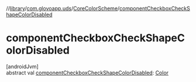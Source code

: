 //[library](../../../index.md)/[com.glovoapp.uds](../index.md)/[CoreColorScheme](index.md)/[componentCheckboxCheckShapeColorDisabled](component-checkbox-check-shape-color-disabled.md)

# componentCheckboxCheckShapeColorDisabled

[androidJvm]\
abstract val [componentCheckboxCheckShapeColorDisabled](component-checkbox-check-shape-color-disabled.md): [Color](https://developer.android.com/reference/kotlin/androidx/compose/ui/graphics/Color.html)
